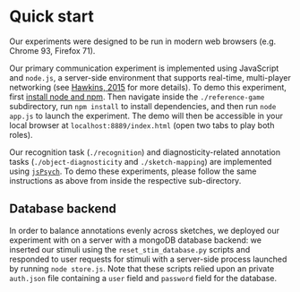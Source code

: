 # Quick start

Our experiments were designed to be run in modern web browsers (e.g. Chrome 93, Firefox 71). 

Our primary communication experiment is implemented using JavaScript and `node.js`, a server-side environment that supports real-time, multi-player networking (see [Hawkins, 2015](https://link.springer.com/article/10.3758/s13428-014-0515-6) for more details). To demo this experiment, first [install node and npm](https://nodejs.org/en/). Then navigate inside the `./reference-game` subdirectory, run `npm install` to install dependencies, and then run `node app.js` to launch the experiment. The demo will then be accessible in your local browser at `localhost:8889/index.html` (open two tabs to play both roles). 

Our recognition task (`./recognition`) and diagnosticity-related annotation tasks (`./object-diagnosticity` and `./sketch-mapping`) are implemented using [`jsPsych`](https://www.jspsych.org/). To demo these experiments, please follow the same instructions as above from inside the respective sub-directory. 

## Database backend

In order to balance annotations evenly across sketches, we deployed our experiment with on a server with a mongoDB database backend: we inserted our stimuli using the `reset_stim_database.py` scripts and responded to user requests for stimuli with a server-side process launched by running `node store.js`. Note that these scripts relied upon an private `auth.json` file containing a `user` field and `password` field for the database. 

